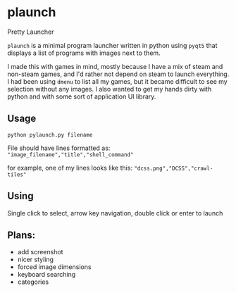# plaunch
Pretty Launcher

`plaunch` is a minimal program launcher written in python using `pyqt5` that displays a list of programs with images next to them.

I made this with games in mind, mostly because I have a mix of steam and non-steam games, and I'd rather not depend on steam to launch
everything. I had been using `dmenu` to list all my games, but it became difficult to see my selection without any images. I also
wanted to get my hands dirty with python and with some sort of application UI library.

## Usage

`python pylaunch.py filename`

File should have lines formatted as: `"image_filename","title","shell_command"`

for example, one of my lines looks like this: `"dcss.png","DCSS","crawl-tiles"`

## Using

Single click to select, arrow key navigation, double click or enter to launch

## Plans:
- add screenshot
- nicer styling
- forced image dimensions
- keyboard searching
- categories
